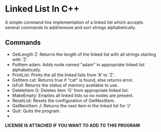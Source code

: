 <h1>Linked List In C++</h1>
<p>A simple command line implementation of a linked list which accepts several commands to add/remove and sort strings alphabetically.</p>
<h2>Commands</h2>
<ul>
  <li>GetLength Z: Returns the length of the linked list with all strings starting with 'Z'.</li>
  <li>PutItem adam: Adds node named "adam" in appropriate linked list alphabetically.</li>
  <li>PrintList: Prints the all the linked lists from 'A' to 'Z'.</li>
  <li>GetItem cat: Returns true if "cat" is found, else returns error.</li>
  <li>IsFull: Returns the status of memory available to use.</li>
  <li>DeleteItem G: Deletes item 'G' from appropriate linked list.</li>
  <li>MakeEmpty: Empties all linked lists so no nodes are present.</li>
  <li>ResetList: Resets the configuration of GetNextItem.</li>
  <li>GetNextItem J: Returns the next item in the linked list for 'J'</li>
  <li>Quit: Quits the program.<li>
</ul>

<p><strong>LICENSE IS ATTACHED IF YOU WANT TO ADD TO THIS PROGRAM</strong></p>
